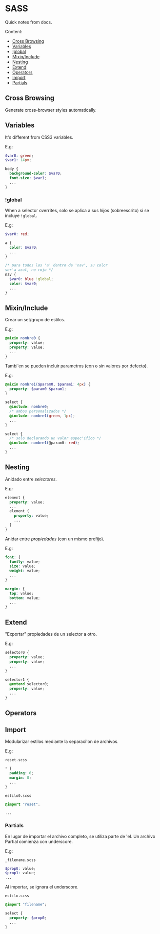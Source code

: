 # SASS

Quick notes from docs.

Content:

* [Cross Browsing](sass.md#Cross-Browsing)
* [Variables](sass.md#Variables)
* [!global](sass.md#!global)
* [Mixin/Include](sass.md#Mixin/Include)
* [Nesting](sass.md#Nesting)
* [Extend](sass.md#Extend)
* [Operators](sass.md#Operators)
* [Import](sass.md#Import)
* [Partials](sass.md#Partials)

## Cross Browsing

Generate cross-browser styles automatically.

## Variables

It's different from CSS3 variables.

E.g:

```SCSS
$var0: green;
$var1: 14px;

body {
  background-color: $var0;
  font-size: $var1;
  ...
}
```

### !global

When a selector overrites, solo se aplica a sus hijos (sobreescrito) si se incluye `!global`.

E.g:

```SCSS
$var0: red;

a {
  color: $var0;
  ...
}

/* para todos los 'a' dentro de 'nav', su color
ser'a azul, no rojo */
nav {
  $var0: blue !global;
  color: $var0;
  ...
}
```

## Mixin/Include

Crear un set/grupo de estilos.

E.g:

```SCSS
@mixin nombre0 {
  property: value;
  property: value;
  ...
}
```

Tambi'en se pueden incluir parametros (con o sin valores por defecto).

E.g:

```SCSS
@mixin nombre1($param0, $param1: 4px) {
  property: $param0 $param1;
}

select {
  @include: nombre0;
  /* ambos personalizados */
  @include: nombre1(green, 1px);
  ...
}

select {
  /* solo declarando un valor espec'ifico */
  @include: nombre1(@param0: red);
  ...
}
```

## Nesting

Anidado entre *selectores*.

E.g:

```SCSS
element {
  property: value;
  ...
  element {
    property: value;
    ...
  }
}
```

Anidar entre *propiedades* (con un mismo prefijo).

E.g:

```SCSS
font: {
  family: value;
  size: value;
  weight: value;
  ...
}

margin: {
  top: value;
  bottom: value;
  ...
}
```

## Extend

"Exportar" propiedades de un selector a otro.

E.g:

```SCSS
selector0 {
  property: value;
  property: value;
  ...
}

selector1 {
  @extend selector0;
  property: value;
  ...
}
```

## Operators

## Import

Modularizar estilos mediante la separaci'on de archivos.

E.g:

`reset.scss`

```SCSS
* {
  padding: 0;
  margin: 0;
  ...
}
```

`estilo0.scss`

```SCSS
@import "reset";

...
```

### Partials

En lugar de importar el archivo completo, se utiliza parte de 'el. Un archivo Partial comienza con underscore.

E.g:

`_filename.scss`

```SCSS
$prop0: value;
$prop1: value;
...
```

Al importar, se ignora el underscore.

`estilo.scss`

```SCSS
@import "filename";

select {
  property: $prop0;
  ...
}
```
